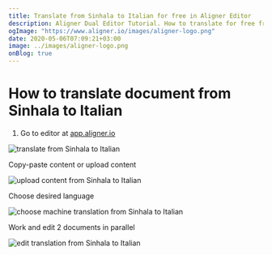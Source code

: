 ```yaml
---
title: Translate from Sinhala to Italian for free in Aligner Editor
description: Aligner Dual Editor Tutorial. How to translate for free from Sinhala to Italian. Aligner is multilingual document management platform. 
ogImage: "https://www.aligner.io/images/aligner-logo.png"
date: 2020-05-06T07:09:21+03:00
image: ../images/aligner-logo.png
onBlog: true
---
```


# How to translate document from Sinhala to Italian

1. Go to editor at [app.aligner.io](https://app.aligner.io "Aligner App web page")

![translate from Sinhala to Italian](../aligner-blank-editor.png "translate from Sinhala to Italian")

Copy-paste content or upload content

![upload content from Sinhala to Italian](../aligner-uploaded-document.png "upload content from Sinhala to Italian")

Choose desired language

![choose machine translation from Sinhala to Italian](../aligner-language-dropdown.png "choose machine translation from Sinhala to Italian")

Work and edit 2 documents in parallel

![edit translation from Sinhala to Italian](../aligner-double-sitded-editor.png "edit translation from Sinhala to Italian")

